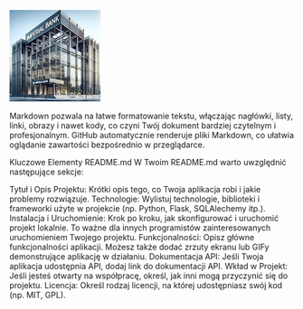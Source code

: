 




![Imperial Bank](https://github.com/Marcin-Lewandowski/OnlineBanking/blob/master/static/imperialbankmini.jpg )



Markdown pozwala na łatwe formatowanie tekstu, włączając nagłówki, listy, linki, obrazy i nawet kody, co czyni Twój dokument bardziej czytelnym i profesjonalnym. GitHub automatycznie renderuje pliki Markdown, co ułatwia oglądanie zawartości bezpośrednio w przeglądarce.


Kluczowe Elementy README.md
W Twoim README.md warto uwzględnić następujące sekcje:

Tytuł i Opis Projektu: Krótki opis tego, co Twoja aplikacja robi i jakie problemy rozwiązuje.
Technologie: Wylistuj technologie, biblioteki i frameworki użyte w projekcie (np. Python, Flask, SQLAlechemy itp.).
Instalacja i Uruchomienie: Krok po kroku, jak skonfigurować i uruchomić projekt lokalnie. To ważne dla innych programistów zainteresowanych uruchomieniem Twojego projektu.
Funkcjonalności: Opisz główne funkcjonalności aplikacji. Możesz także dodać zrzuty ekranu lub GIFy demonstrujące aplikację w działaniu.
Dokumentacja API: Jeśli Twoja aplikacja udostępnia API, dodaj link do dokumentacji API.
Wkład w Projekt: Jeśli jesteś otwarty na współpracę, określ, jak inni mogą przyczynić się do projektu.
Licencja: Określ rodzaj licencji, na której udostępniasz swój kod (np. MIT, GPL).